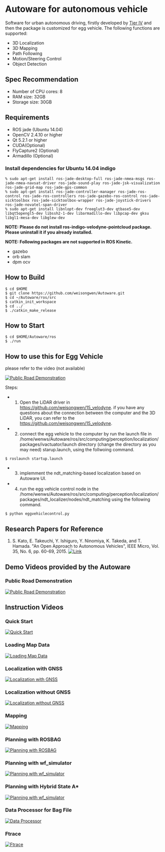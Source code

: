 # Autoware for autonomous vehicle

Software for urban autonomous driving, firstly developed by [Tier IV](http://www.tier4.jp) and then the package is customized for egg vehicle. The following functions are supported:

- 3D Localization
- 3D Mapping
- Path Following
- Motion/Steering Control
- Object Detection

## Spec Recommendation

- Number of CPU cores: 8
- RAM size: 32GB
- Storage size: 30GB

## Requirements

- ROS jade (Ubuntu 14.04)
- OpenCV 2.4.10 or higher
- Qt 5.2.1 or higher
- CUDA(Optional)
- FlyCapture2 (Optional)
- Armadillo (Optional)

### Install dependencies for Ubuntu 14.04 indigo

```
% sudo apt-get install ros-jade-desktop-full ros-jade-nmea-msgs ros-jade-nmea-navsat-driver ros-jade-sound-play ros-jade-jsk-visualization ros-jade-grid-map ros-jade-gps-common
% sudo apt-get install ros-jade-controller-manager ros-jade-ros-control ros-jade-ros-controllers ros-jade-gazebo-ros-control ros-jade-sicktoolbox ros-jade-sicktoolbox-wrapper ros-jade-joystick-drivers ros-jade-novatel-span-driver
% sudo apt-get install libnlopt-dev freeglut3-dev qtbase5-dev libqt5opengl5-dev libssh2-1-dev libarmadillo-dev libpcap-dev gksu libgl1-mesa-dev libglew-dev
```

**NOTE: Please do not install ros-indigo-velodyne-pointcloud package. Please uninstall it if you already installed.**


**NOTE: Following packages are not supported in ROS Kinetic.**
- gazebo
- orb slam
- dpm ocv

## How to Build

```
$ cd $HOME
$ git clone https://github.com/weisongwen/Autoware.git
$ cd ~/Autoware/ros/src
$ catkin_init_workspace
$ cd ../
$ ./catkin_make_release
```

## How to Start

```
$ cd $HOME/Autoware/ros
$ ./run
```

## How to use this for Egg Vehicle

please refer to the video (not available)

[![Public Road Demonstration](http://img.youtube.com/vi/5DaQBZvZwAI/mqdefault.jpg)](https://www.youtube.com/watch?v=5DaQBZvZwAI)

Steps:
- 1. Open the LiDAR driver in https://github.com/weisongwen/15_velodyne. if you have any questions about the connection between               the computer and the 3D LiDAR, you can refer to the https://github.com/weisongwen/15_velodyne.
- 2. connect the egg vehicle to the computer by run the launch file in /home/wenws/Autoware/ros/src/computing/perception/localization/packages/ivactuator/launch directory (change the directory as you may need) starup.launch, using the follwoing command.
```
$ roslaunch startup.launch
```
- 3. implemment the ndt_matching-based localization based on Autoware UI.
- 4. run the egg vehicle control node in the /home/wenws/Autoware/ros/src/computing/perception/localization/packages/ndt_localizer/nodes/ndt_matching using the following command.
```
$ python eggvehiclecontrol.py
```


## Research Papers for Reference

1. S. Kato, E. Takeuchi, Y. Ishiguro, Y. Ninomiya, K. Takeda, and T. Hamada. "An Open Approach to Autonomous Vehicles", IEEE Micro, Vol. 35, No. 6, pp. 60-69, 2015. [![Link](http://online.qmags.com/MIC1115/default.aspx?sessionID=7CF18C36BF00A40746B87387B&cid=3230522&eid=19656&pg=62&mode=2#pg62&mode2)](http://online.qmags.com/MIC1115/default.aspx?sessionID=7CF18C36BF00A40746B87387B&cid=3230522&eid=19656&pg=62&mode=2#pg62&mode2)

## Demo Videos provided by the Autoware

### Public Road Demonstration
[![Public Road Demonstration](http://img.youtube.com/vi/5DaQBZvZwAI/mqdefault.jpg)](https://www.youtube.com/watch?v=5DaQBZvZwAI)

## Instruction Videos

### Quick Start
[![Quick Start](http://img.youtube.com/vi/m-4U84K7lvg/mqdefault.jpg)](https://www.youtube.com/watch?v=m-4U84K7lvg)

### Loading Map Data
[![Loading Map Data](http://img.youtube.com/vi/EJa4PHnjdRY/mqdefault.jpg)](https://www.youtube.com/watch?v=EJa4PHnjdRY)

### Localization with GNSS
[![Localization with GNSS](http://img.youtube.com/vi/5bj7gkFlul0/mqdefault.jpg)](https://www.youtube.com/watch?v=5bj7gkFlul0)

### Localization without GNSS
[![Localization without GNSS](http://img.youtube.com/vi/ODlxMzGTJzw/mqdefault.jpg)](https://www.youtube.com/watch?v=ODlxMzGTJzw)

### Mapping
[![Mapping](http://img.youtube.com/vi/HlQ0ohxvlgA/mqdefault.jpg)](https://www.youtube.com/watch?v=HlQ0ohxvlgA)

### Planning with ROSBAG
[![Planning with ROSBAG](http://img.youtube.com/vi/LZTCDbcjIdw/mqdefault.jpg)](https://www.youtube.com/watch?v=LZTCDbcjIdw)

### Planning with wf_simulator
[![Planning with wf_simulator](http://img.youtube.com/vi/HwB2NKqj2yg/mqdefault.jpg)](https://www.youtube.com/watch?v=HwB2NKqj2yg)

### Planning with Hybrid State A*
[![Planning with wf_simulator](http://img.youtube.com/vi/1WiqAHZHj8U/mqdefault.jpg)](https://www.youtube.com/watch?v=1WiqAHZHj8U)

### Data Processor for Bag File
[![Data Processor](http://img.youtube.com/vi/M38Obmy-3Ko/mqdefault.jpg)](https://youtu.be/M38Obmy-3Ko)

### Ftrace
[![Ftrace](http://img.youtube.com/vi/RoIqKgerDUw/mqdefault.jpg)](https://youtu.be/RoIqKgerDUw)


